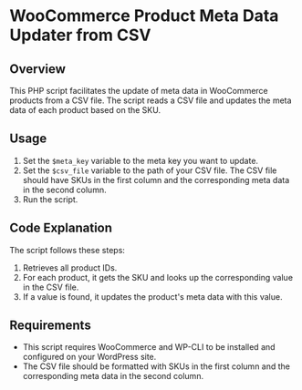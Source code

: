 # WooCommerce Product Meta Data Updater from CSV

## Overview

This PHP script facilitates the update of meta data in WooCommerce products from a CSV file. The script reads a CSV file and updates the meta data of each product based on the SKU.

## Usage

1. Set the `$meta_key` variable to the meta key you want to update.
2. Set the `$csv_file` variable to the path of your CSV file. The CSV file should have SKUs in the first column and the corresponding meta data in the second column.
3. Run the script.

## Code Explanation

The script follows these steps:

1. Retrieves all product IDs.
2. For each product, it gets the SKU and looks up the corresponding value in the CSV file.
3. If a value is found, it updates the product's meta data with this value.

## Requirements

- This script requires WooCommerce and WP-CLI to be installed and configured on your WordPress site.
- The CSV file should be formatted with SKUs in the first column and the corresponding meta data in the second column.
